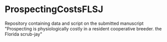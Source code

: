 # ProspectingCostsFLSJ
Repository containing data and script on the submitted manuscript "Prospecting is physiologically costly in a resident cooperative breeder. the Florida scrub-jay"
